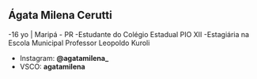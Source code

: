## Ágata Milena Cerutti

-16 yo | Maripá - PR
-Estudante do Colégio Estadual PIO XII
-Estagiária na Escola Municipal Professor Leopoldo Kuroli

- Instagram: **@agatamilena_**
- VSCO: **agatamilena**
